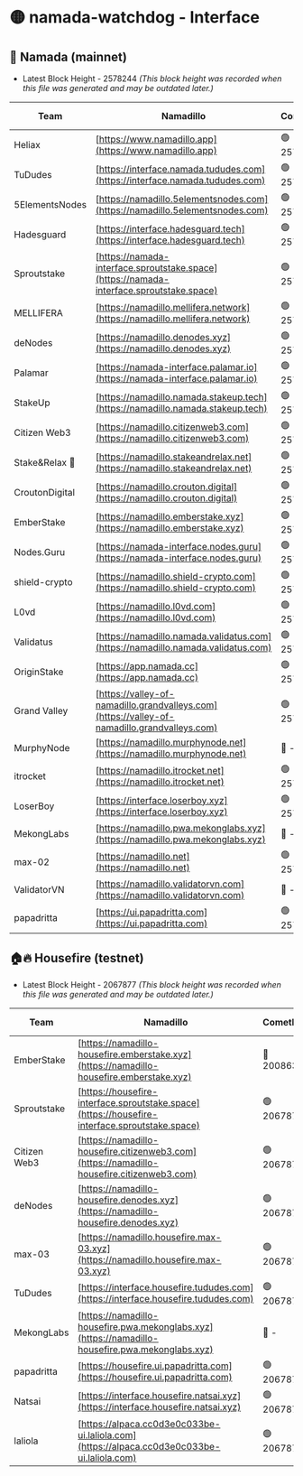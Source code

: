 # 🟡 namada-watchdog - Interface

## 🚀 Namada (mainnet)
- Latest Block Height - 2578244 *(This block height was recorded when this file was generated and may be outdated later.)*

| Team | Namadillo | CometBFT | Indexer | MASP Indexer |
|-|-|-|-|-|
| Heliax | [https://www.namadillo.app](https://www.namadillo.app) | 🟢 2578224 | 🟢 2578223 | 🟢 2578224 |
| TuDudes | [https://interface.namada.tududes.com](https://interface.namada.tududes.com) | 🟢 2578224 | 🟢 2578224 | 🟢 2578224 |
| 5ElementsNodes | [https://namadillo.5elementsnodes.com](https://namadillo.5elementsnodes.com) | 🟢 2578224 | 🟢 2578224 | 🟢 2578224 |
| Hadesguard | [https://interface.hadesguard.tech](https://interface.hadesguard.tech) | 🟢 2578225 | 🟢 2578225 | 🟢 2578224 |
| Sproutstake | [https://namada-interface.sproutstake.space](https://namada-interface.sproutstake.space) | 🟢 2578225 | 🔴 2513702 | 🔴 - |
| MELLIFERA | [https://namadillo.mellifera.network](https://namadillo.mellifera.network) | 🟢 2578228 | 🟢 2578228 | 🟢 2578228 |
| deNodes | [https://namadillo.denodes.xyz](https://namadillo.denodes.xyz) | 🟢 2578229 | 🟢 2578229 | 🟢 2578229 |
| Palamar | [https://namada-interface.palamar.io](https://namada-interface.palamar.io) | 🟢 2578230 | 🟢 2578230 | 🟢 2578230 |
| StakeUp | [https://namadillo.namada.stakeup.tech](https://namadillo.namada.stakeup.tech) | 🟢 2578230 | 🟢 2578230 | 🟢 2578230 |
| Citizen Web3 | [https://namadillo.citizenweb3.com](https://namadillo.citizenweb3.com) | 🟢 2578231 | 🟢 2578231 | 🟢 2578231 |
| Stake&Relax 🦥 | [https://namadillo.stakeandrelax.net](https://namadillo.stakeandrelax.net) | 🟢 2578232 | 🟢 2578231 | 🟢 2578232 |
| CroutonDigital | [https://namadillo.crouton.digital](https://namadillo.crouton.digital) | 🟢 2578232 | 🟢 2578232 | 🟢 2578232 |
| EmberStake | [https://namadillo.emberstake.xyz](https://namadillo.emberstake.xyz) | 🟢 2578233 | 🟢 2578233 | 🟢 2578232 |
| Nodes.Guru | [https://namada-interface.nodes.guru](https://namada-interface.nodes.guru) | 🟢 2578233 | 🟢 2578233 | 🟢 2578233 |
| shield-crypto | [https://namadillo.shield-crypto.com](https://namadillo.shield-crypto.com) | 🟢 2578234 | 🟢 2578234 | 🟢 2578234 |
| L0vd | [https://namadillo.l0vd.com](https://namadillo.l0vd.com) | 🟢 2578235 | 🟢 2578234 | 🟢 2578235 |
| Validatus | [https://namadillo.namada.validatus.com](https://namadillo.namada.validatus.com) | 🟢 2578235 | 🟢 2578235 | 🟢 2578235 |
| OriginStake | [https://app.namada.cc](https://app.namada.cc) | 🟢 2578236 | 🟢 2578236 | 🟢 2578236 |
| Grand Valley | [https://valley-of-namadillo.grandvalleys.com](https://valley-of-namadillo.grandvalleys.com) | 🟢 2578236 | 🟢 2578236 | 🟢 2578236 |
| MurphyNode | [https://namadillo.murphynode.net](https://namadillo.murphynode.net) | 🔴 - | 🔴 - | 🔴 - |
| itrocket | [https://namadillo.itrocket.net](https://namadillo.itrocket.net) | 🟢 2578239 | 🟢 2578239 | 🟢 2578239 |
| LoserBoy | [https://interface.loserboy.xyz](https://interface.loserboy.xyz) | 🟢 2578239 | 🟢 2578239 | 🟢 2578239 |
| MekongLabs | [https://namadillo.pwa.mekonglabs.xyz](https://namadillo.pwa.mekonglabs.xyz) | 🔴 - | 🔴 - | 🔴 - |
| max-02 | [https://namadillo.net](https://namadillo.net) | 🟢 2578242 | 🟢 2578242 | 🟢 2578242 |
| ValidatorVN | [https://namadillo.validatorvn.com](https://namadillo.validatorvn.com) | 🔴 - | 🔴 - | 🔴 - |
| papadritta | [https://ui.papadritta.com](https://ui.papadritta.com) | 🟢 2578244 | 🟢 2578244 | 🟢 2578244 |

## 🏠🔥 Housefire (testnet)
- Latest Block Height - 2067877 *(This block height was recorded when this file was generated and may be outdated later.)*

| Team | Namadillo | CometBFT | Indexer | MASP Indexer |
|-|-|-|-|-|
| EmberStake | [https://namadillo-housefire.emberstake.xyz](https://namadillo-housefire.emberstake.xyz) | 🔴 2008636 | 🔴 - | 🔴 - |
| Sproutstake | [https://housefire-interface.sproutstake.space](https://housefire-interface.sproutstake.space) | 🟢 2067873 | 🟢 2067873 | 🟢 2067873 |
| Citizen Web3 | [https://namadillo-housefire.citizenweb3.com](https://namadillo-housefire.citizenweb3.com) | 🟢 2067873 | 🟢 2067873 | 🟢 2067873 |
| deNodes | [https://namadillo-housefire.denodes.xyz](https://namadillo-housefire.denodes.xyz) | 🟢 2067873 | 🟢 2067873 | 🟢 2067873 |
| max-03 | [https://namadillo.housefire.max-03.xyz](https://namadillo.housefire.max-03.xyz) | 🟢 2067874 | 🟢 2067874 | 🟢 2067874 |
| TuDudes | [https://interface.housefire.tududes.com](https://interface.housefire.tududes.com) | 🟢 2067874 | 🟢 2067874 | 🟢 2067874 |
| MekongLabs | [https://namadillo-housefire.pwa.mekonglabs.xyz](https://namadillo-housefire.pwa.mekonglabs.xyz) | 🔴 - | 🔴 - | 🔴 - |
| papadritta | [https://housefire.ui.papadritta.com](https://housefire.ui.papadritta.com) | 🟢 2067876 | 🟢 2067876 | 🟢 2067876 |
| Natsai | [https://interface.housefire.natsai.xyz](https://interface.housefire.natsai.xyz) | 🟢 2067877 | 🟢 2067877 | 🟢 2067877 |
| laliola | [https://alpaca.cc0d3e0c033be-ui.laliola.com](https://alpaca.cc0d3e0c033be-ui.laliola.com) | 🟢 2067877 | 🟢 2067877 | 🟢 2067877 |

